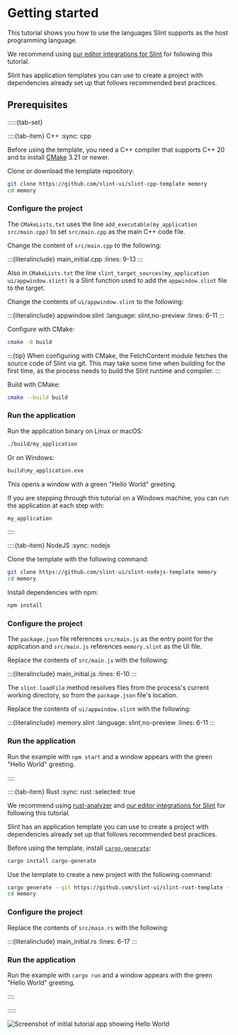 <!-- Copyright © SixtyFPS GmbH <info@slint.dev> ; SPDX-License-Identifier: MIT -->

# Getting started

This tutorial shows you how to use the languages Slint supports as the host programming language.

We recommend using [our editor integrations for Slint](https://github.com/slint-ui/slint/tree/master/editors) for following this tutorial.

Slint has application templates you can use to create a project with dependencies already set up that follows recommended best practices.

## Prerequisites

:::::{tab-set}

::::{tab-item} C++
:sync: cpp

Before using the template, you need a C++ compiler that supports C++ 20 and to install [CMake](https://cmake.org/download/) 3.21 or newer.

Clone or download the template repository:

```sh
git clone https://github.com/slint-ui/slint-cpp-template memory
cd memory
```

### Configure the project

The `CMakeLists.txt` uses the line `add_executable(my_application src/main.cpp)` to set `src/main.cpp` as the main C++ code file.

Change the content of `src/main.cpp` to the following:

:::{literalinclude} main_initial.cpp
:lines: 9-13
:::

Also in `CMakeLists.txt` the line
`slint_target_sources(my_application ui/appwindow.slint)` is a Slint function used to
add the `appwindow.slint` file to the target.

Change the contents of `ui/appwindow.slint` to the following:

:::{literalinclude} appwindow.slint
:language: slint,no-preview
:lines: 6-11
:::

Configure with CMake:

```sh
cmake -B build
```

:::{tip}
When configuring with CMake, the FetchContent module fetches the source code of Slint via git.
This may take some time when building for the first time, as the process needs to build
the Slint runtime and compiler.
:::

Build with CMake:

```sh
cmake --build build
```

### Run the application

Run the application binary on Linux or macOS:

```sh
./build/my_application
```

Or on Windows:

```sh
build\my_application.exe
```

This opens a window with a green "Hello World" greeting.

If you are stepping through this tutorial on a Windows machine, you can run the application at each step with:

```sh
my_application
```

::::

::::{tab-item} NodeJS
:sync: nodejs

Clone the template with the following command:

```sh
git clone https://github.com/slint-ui/slint-nodejs-template memory
cd memory
```

Install dependencies with npm:

```sh
npm install
```

### Configure the project

The `package.json` file references `src/main.js` as the entry point for the application and `src/main.js` references `memory.slint` as the UI file.

Replace the contents of `src/main.js` with the following:

:::{literalinclude} main_initial.js
:lines: 6-10
:::

The `slint.loadFile` method resolves files from the process's current working directory, so from the `package.json` file's location.

Replace the contents of `ui/appwindow.slint` with the following:

:::{literalinclude} memory.slint
:language: slint,no-preview
:lines: 6-11
:::

### Run the application

Run the example with `npm start` and a window appears with the green "Hello World" greeting.

::::

::::{tab-item} Rust
:sync: rust
:selected: true

We recommend using [rust-analyzer](https://rust-analyzer.github.io) and [our editor integrations for Slint](https://github.com/slint-ui/slint/tree/master/editors) for following this tutorial.

Slint has an application template you can use to create a project with dependencies already set up that follows recommended best practices.

Before using the template, install [`cargo-generate`](https://github.com/cargo-generate/cargo-generate):

```sh
cargo install cargo-generate
```

Use the template to create a new project with the following command:

```sh
cargo generate --git https://github.com/slint-ui/slint-rust-template --name memory
cd memory
```

### Configure the project

Replace the contents of `src/main.rs` with the following:

:::{literalinclude} main_initial.rs
:lines: 6-17
:::

### Run the application

Run the example with `cargo run` and a window appears with the green "Hello World" greeting.

::::

:::::

![Screenshot of initial tutorial app showing Hello World](https://slint.dev/blog/memory-game-tutorial/getting-started.png "Hello World")